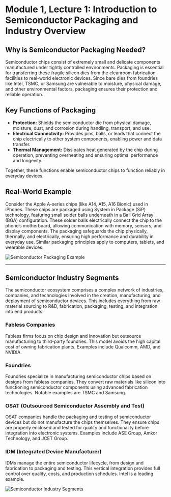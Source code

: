 # Module 1, Lecture 1: Introduction to Semiconductor Packaging and Industry Overview

## Why is Semiconductor Packaging Needed?

Semiconductor chips consist of extremely small and delicate components manufactured under tightly controlled environments. Packaging is essential for transferring these fragile silicon dies from the cleanroom fabrication facilities to real-world electronic devices. Since bare dies from foundries like Intel, TSMC, or Samsung are vulnerable to moisture, physical damage, and other environmental factors, packaging ensures their protection and reliable operation.

## Key Functions of Packaging

- **Protection:** Shields the semiconductor die from physical damage, moisture, dust, and corrosion during handling, transport, and use.
- **Electrical Connectivity:** Provides pins, balls, or leads that connect the chip electrically to other system components, enabling power and data transfer.
- **Thermal Management:** Dissipates heat generated by the chip during operation, preventing overheating and ensuring optimal performance and longevity.

Together, these functions enable semiconductor chips to function reliably in everyday devices.

## Real-World Example

Consider the Apple A-series chips (like A14, A15, A16 Bionic) used in iPhones. These chips are packaged using System in Package (SiP) technology, featuring small solder balls underneath in a Ball Grid Array (BGA) configuration. These solder balls electrically connect the chip to the phone’s motherboard, allowing communication with memory, sensors, and display components. The packaging safeguards the chip physically, thermally, and electrically, ensuring high performance and durability in everyday use. Similar packaging principles apply to computers, tablets, and wearable devices.

![Semiconductor Packaging Example](../images/l1a.png)

---

## Semiconductor Industry Segments

The semiconductor ecosystem comprises a complex network of industries, companies, and technologies involved in the creation, manufacturing, and deployment of semiconductor devices. This includes everything from raw material sourcing to R&D, fabrication, packaging, testing, and integration into end products.

### Fabless Companies

Fabless firms focus on chip design and innovation but outsource manufacturing to third-party foundries. This model avoids the high capital cost of owning fabrication plants. Examples include Qualcomm, AMD, and NVIDIA.

### Foundries

Foundries specialize in manufacturing semiconductor chips based on designs from fabless companies. They convert raw materials like silicon into functioning semiconductor components using advanced fabrication technologies. Notable examples are TSMC and Samsung.

### OSAT (Outsourced Semiconductor Assembly and Test)

OSAT companies handle the packaging and testing of semiconductor devices but do not manufacture the chips themselves. They ensure chips are properly enclosed and tested for quality and functionality before integration into electronic systems. Examples include ASE Group, Amkor Technology, and JCET Group.

### IDM (Integrated Device Manufacturer)

IDMs manage the entire semiconductor lifecycle, from design and fabrication to packaging and testing. This vertical integration provides full control over quality, costs, and production schedules. Intel is a leading example.

![Semiconductor Industry Segments](../images/l1b.png)
